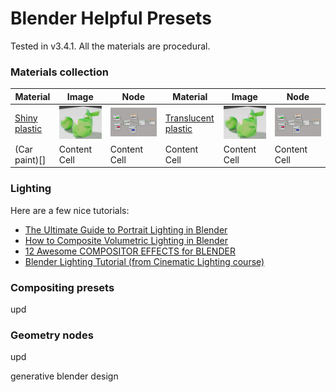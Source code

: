 # Blender Helpful Presets

Tested in v3.4.1. All the materials are procedural.

### Materials collection

| Material  | Image | Node  | Material | Image | Node |
| ------------- | ------------- | ------------- | ------------- | ------------- | ------------- |
| [Shiny plastic](https://www.youtube.com/watch?v=vJZsTG2bUF4&ab_channel=blenderian)  | <img src="materials/default.png"/> | <img src="materials/nodes.png"/> | [Translucent plastic](https://www.youtube.com/watch?v=vJZsTG2bUF4&ab_channel=blenderian)  | <img src="materials/default.png"/>  | <img src="materials/nodes.png"/> |
| (Car paint)[]  | Content Cell  | Content Cell  | Content Cell  | Content Cell  | Content Cell  |



### Lighting

Here are a few nice tutorials:

- [The Ultimate Guide to Portrait Lighting in Blender](https://www.youtube.com/watch?v=kKXTU1EImF4&ab_channel=FlippedNormals)
- [How to Composite Volumetric Lighting in Blender](https://www.youtube.com/watch?v=yLtjJ_bMNew&ab_channel=blenderisms)
- [12 Awesome COMPOSITOR EFFECTS for BLENDER](https://www.youtube.com/watch?v=8x2qfWNHedM&ab_channel=TheCGEssentials)
- [Blender Lighting Tutorial (from Cinematic Lighting course)](https://www.youtube.com/watch?v=1lsuB-teZ0E&ab_channel=GlebAlexandrov)


### Compositing presets

upd

### Geometry nodes

upd

generative blender design
